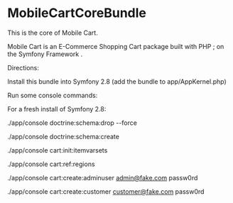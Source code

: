 # MobileCartCoreBundle

This is the core of Mobile Cart.

Mobile Cart is an E-Commerce Shopping Cart package built with PHP ; on the Symfony Framework .

Directions:

Install this bundle into Symfony 2.8 (add the bundle to app/AppKernel.php)

Run some console commands:

For a fresh install of Symfony 2.8:

./app/console doctrine:schema:drop --force

./app/console doctrine:schema:create

./app/console cart:init:itemvarsets

./app/console cart:ref:regions

./app/console cart:create:adminuser admin@fake.com passw0rd

./app/console cart:create:customer customer@fake.com passw0rd 


